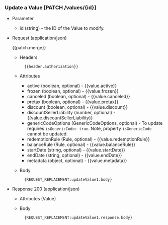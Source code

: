 ### Update a Value [PATCH /values/{id}]

+ Parameter
    + id (string) - the ID of the Value to modify.

+ Request (application/json)

    {{patch.merge}}

    + Headers
    
            {{header.authorization}}

    + Attributes
        + active (boolean, optional) - {{value.active}}
        + frozen (boolean, optional) - {{value.frozen}}
        + canceled (boolean, optional) - {{value.canceled}}
        + pretax (boolean, optional) - {{value.pretax}}
        + discount (boolean, optional) - {{value.discount}}
        + discountSellerLiability (number, optional) - {{value.discountSellerLiability}}
        + genericCodeOptions (GenericCodeOptions, optional) - To update requires `isGenericCode: true`. Note, property `isGenericCode` cannot be updated.
        + redemptionRule (Rule, optional) - {{value.redemptionRule}}
        + balanceRule (Rule, optional) - {{value.balanceRule}}
        + startDate (string, optional) - {{value.startDate}}
        + endDate (string, optional) - {{value.endDate}}
        + metadata (object, optional) - {{value.metadata}}
        
    + Body
    
            {REQUEST_REPLACEMENT:updateValue1.body}
    
+ Response 200 (application/json)
    + Attributes (Value)

    + Body
    
            {REQUEST_REPLACEMENT:updateValue1.response.body}
